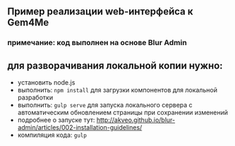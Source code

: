 ## Пример реализации web-интерфейса к Gem4Me

### примечание: код выполнен на основе Blur Admin


## для разворачивания локальной копии нужно:
* установить node.js
* выполнить: ```npm install``` для загрузки компонентов для локальной разработки
* выполнить: ```gulp serve``` для запуска локального сервера с автоматическим обновлением страницы при сохранении изменений
* подробнее о запуске тут: http://akveo.github.io/blur-admin/articles/002-installation-guidelines/
* компиляция кода: ```gulp```
